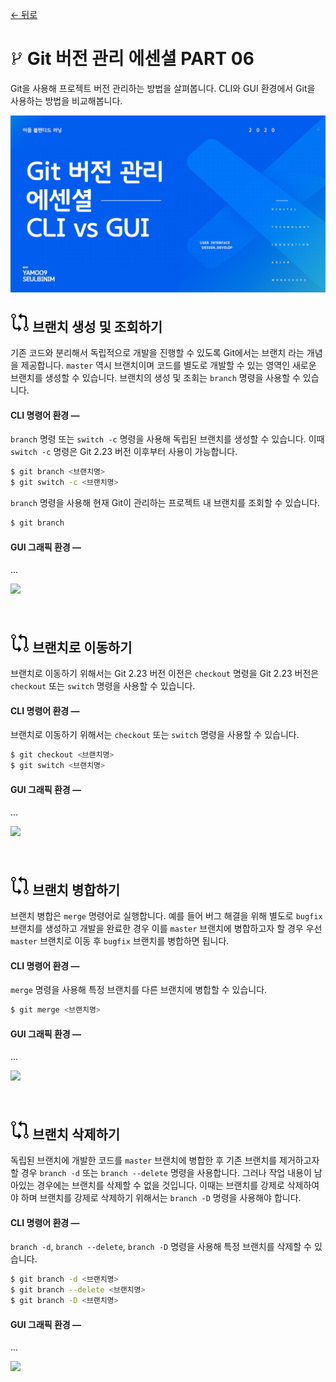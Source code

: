 [← 뒤로](./README.md)

# <img src="./assets/icon-git-1.jpg" alt /> Git 버전 관리 에센셜 PART 06

Git을 사용해 프로젝트 버전 관리하는 방법을 살펴봅니다. CLI와 GUI 환경에서 Git을 사용하는 방법을 비교해봅니다.

<a href="https://bit.ly/GIT_ESSENTIAL" target="_blank"><img src="./assets/00-COVER.jpg" alt /></a>

<!-- ----------------------------------------------------------------------- -->

## <img src="./assets/icon-git-2.png" alt /> 브랜치 생성 및 조회하기

기존 코드와 분리해서 독립적으로 개발을 진행할 수 있도록 Git에서는 브랜치 라는 개념을 제공합니다. `master` 역시 브랜치이며 코드를 별도로 개발할 수 있는 영역인 새로운 브랜치를 생성할 수 있습니다.  브랜치의 생성 및 조회는 `branch` 명령을 사용할 수 있습니다.   

#### CLI 명령어 환경 —

`branch` 명령 또는 `switch -c` 명령을 사용해 독립된 브랜치를 생성할 수 있습니다. 이때 `switch -c` 명령은 Git 2.23 버전 이후부터 사용이 가능합니다.  

```sh
$ git branch <브랜치명> 
$ git switch -c <브랜치명>
```

`branch` 명령을 사용해 현재 Git이 관리하는 프로젝트 내 브랜치를 조회할 수 있습니다. 
```sh
$ git branch
```

#### GUI 그래픽 환경 —

...

![](assets/파일명.png)

<br>

<!-- ----------------------------------------------------------------------- -->

## <img src="./assets/icon-git-2.png" alt /> 브랜치로 이동하기

브랜치로 이동하기 위해서는 Git 2.23 버전 이전은 `checkout` 명령을 Git 2.23 버전은 `checkout` 또는 `switch` 명령을 사용할 수 있습니다. 

#### CLI 명령어 환경 —

브랜치로 이동하기 위해서는 `checkout` 또는 `switch` 명령을 사용할 수 있습니다.

```sh
$ git checkout <브랜치명>
$ git switch <브랜치명>
```

#### GUI 그래픽 환경 —

...

![](assets/파일명.png)

<br>
<!-- ----------------------------------------------------------------------- -->

## <img src="./assets/icon-git-2.png" alt /> 브랜치 병합하기

브랜치 병합은 `merge` 명령어로 실행합니다. 예를 들어 버그 해결을 위해 별도로 `bugfix` 브랜치를 생성하고 개발을 완료한 경우 이를 `master` 브랜치에 병합하고자 할 경우 우선 `master` 브랜치로 이동 후 `bugfix` 브랜치를 병합하면 됩니다.  

#### CLI 명령어 환경 —

`merge` 명령을 사용해 특정 브랜치를 다른 브랜치에 병합할 수 있습니다. 

```sh
$ git merge <브랜치명>
```

#### GUI 그래픽 환경 —

...

![](assets/파일명.png)

<br>
<!-- ----------------------------------------------------------------------- -->

## <img src="./assets/icon-git-2.png" alt /> 브랜치 삭제하기

독립된 브랜치에 개발한 코드를 `master` 브랜치에 병합한 후 기존 브랜치를 제거하고자 할 경우 `branch -d` 또는 `branch --delete` 명령을 사용합니다. 그러나 작업 내용이 남아있는 경우에는 브랜치를 삭제할 수 없을 것입니다. 이때는 브랜치를 강제로 삭제하여야 하며 브랜치를 강제로 삭제하기 위해서는 `branch -D` 명령을 사용해야 합니다. 

#### CLI 명령어 환경 —

`branch -d`, `branch --delete`, `branch -D` 명령을 사용해 특정 브랜치를 삭제할 수 있습니다. 

```sh
$ git branch -d <브랜치명>
$ git branch --delete <브랜치명>
$ git branch -D <브랜치명>
```

#### GUI 그래픽 환경 —

...

![](assets/파일명.png)

<br>
<!-- ----------------------------------------------------------------------- -->
